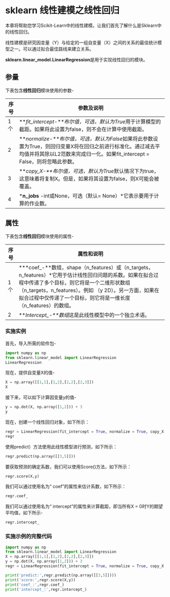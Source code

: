 # sklearn 线性建模之线性回归

本章将帮助您学习Scikit-Learn中的线性建模。让我们首先了解什么是Sklearn中的线性回归。

线性建模是研究因变量（Y）与给定的一组自变量（X）之间的关系的最佳统计模型之一。可以通过拟合最佳路线来建立关系。

**sklearn.linear_model.LinearRegression**是用于实现线性回归的模块。

## 参量

下表包含**线性回归**模块使用的参数-

| 序号 | 参数及说明                                                   |
| ---- | ------------------------------------------------------------ |
| 1个  | ***fit_intercept-**布尔值，可选，默认为True*用于计算模型的截距。如果将此设置为false，则不会在计算中使用截距。 |
| 2    | ***normalize-**布尔值，可选，默认为False*如果将此参数设置为True，则回归变量X将在回归之前进行标准化。通过减去平均值并将其除以L2范数来完成归一化。如果fit_intercept = False，则将忽略此参数。 |
| 3    | ***copy_X-**布尔值，可选，默认为True*默认情况下为true，这意味着将复制X。但是，如果将其设置为false，则X可能会被覆盖。 |
| 4    | ***n_jobs** -int或None，可选（默认= None）*它表示要用于计算的作业数。 |

## 属性

下表包含**线性回归**模块使用的属性-

| 序号 | 属性和说明                                                   |
| ---- | ------------------------------------------------------------ |
| 1个  | ***coef_-**数组，shape（n_features）或（n_targets，n_features）*它用于估计线性回归问题的系数。如果在拟合过程中传递了多个目标，则它将是一个二维形状数组（n_targets，n_features）。例如 （y 2D）。另一方面，如果在拟合过程中仅传递了一个目标，则它将是一维长度（n_features）的数组。 |
| 2    | ***Intercept_-**数组*这是此线性模型中的一个独立术语。        |

### 实施实例

首先，导入所需的软件包-

```python
import numpy as np
from sklearn.linear_model import LinearRegression
LinearRegression
```

现在，提供自变量X的值-

```python
X = np.array([[1,1],[1,2],[2,2],[2,3]])
X
```

接下来，可以如下计算因变量y的值-

```python
y = np.dot(X, np.array([1,2])) + 3
y
```

现在，创建一个线性回归对象，如下所示：

```python
regr = LinearRegression(fit_intercept = True, normalize = True, copy_X = True, n_jobs = 2).fit(X,y)
regr
```

使用predict）方法使用此线性模型进行预测，如下所示：

```python
regr.predict(np.array([[3,5]]))
```

要获取预测的确定系数，我们可以使用Score()方法，如下所示：

```python
regr.score(X,y)
```

我们可以通过使用名为“ coef”的属性来估计系数，如下所示：

```python
regr.coef_
```

我们可以通过使用名为“ intercept”的属性来计算截距，即当所有X = 0时Y的期望平均值，如下所示-

```python
regr.intercept_
```

### 实施示例的完整代码

```python
import numpy as np
from sklearn.linear_model import LinearRegression
X = np.array([[1,1],[1,2],[2,2],[2,3]])
y = np.dot(X, np.array([1,2])) + 3
regr = LinearRegression(fit_intercept = True, normalize = True, copy_X = True, n_jobs = 2).fit(X,y)

print('predict:',regr.predict(np.array([[3,5]])))
print('score:',regr.score(X,y))
print('coef_:',regr.coef_)
print('intercept_:',regr.intercept_)
```

